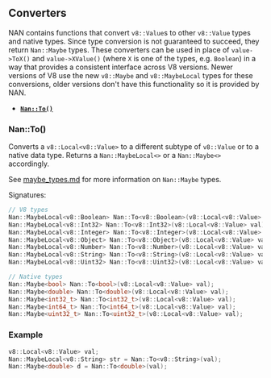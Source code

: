 




















































<extoc></extoc>

## Converters

NAN contains functions that convert `v8::Value`s to other `v8::Value` types and native types. Since type conversion is not guaranteed to succeed, they return `Nan::Maybe` types. These converters can be used in place of `value->ToX()` and `value->XValue()` (where `X` is one of the types, e.g. `Boolean`) in a way that provides a consistent interface across V8 versions. Newer versions of V8 use the new `v8::Maybe` and `v8::MaybeLocal` types for these conversions, older versions don't have this functionality so it is provided by NAN.

 - <a href="#api_nan_to"><b><code>Nan::To()</code></b></a>

<a name="api_nan_to"></a>
### Nan::To()

Converts a `v8::Local<v8::Value>` to a different subtype of `v8::Value` or to a native data type. Returns a `Nan::MaybeLocal<>` or a `Nan::Maybe<>` accordingly.

See [maybe_types.md](./maybe_types.md) for more information on `Nan::Maybe` types.

Signatures:

```c++
// V8 types
Nan::MaybeLocal<v8::Boolean> Nan::To<v8::Boolean>(v8::Local<v8::Value> val);
Nan::MaybeLocal<v8::Int32> Nan::To<v8::Int32>(v8::Local<v8::Value> val);
Nan::MaybeLocal<v8::Integer> Nan::To<v8::Integer>(v8::Local<v8::Value> val);
Nan::MaybeLocal<v8::Object> Nan::To<v8::Object>(v8::Local<v8::Value> val);
Nan::MaybeLocal<v8::Number> Nan::To<v8::Number>(v8::Local<v8::Value> val);
Nan::MaybeLocal<v8::String> Nan::To<v8::String>(v8::Local<v8::Value> val);
Nan::MaybeLocal<v8::Uint32> Nan::To<v8::Uint32>(v8::Local<v8::Value> val);

// Native types
Nan::Maybe<bool> Nan::To<bool>(v8::Local<v8::Value> val);
Nan::Maybe<double> Nan::To<double>(v8::Local<v8::Value> val);
Nan::Maybe<int32_t> Nan::To<int32_t>(v8::Local<v8::Value> val);
Nan::Maybe<int64_t> Nan::To<int64_t>(v8::Local<v8::Value> val);
Nan::Maybe<uint32_t> Nan::To<uint32_t>(v8::Local<v8::Value> val);
```

### Example

```c++
v8::Local<v8::Value> val;
Nan::MaybeLocal<v8::String> str = Nan::To<v8::String>(val);
Nan::Maybe<double> d = Nan::To<double>(val);
```

